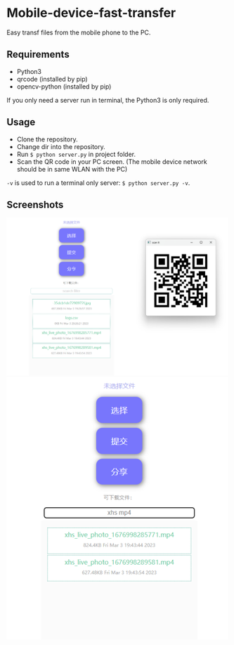 # Mobile-device-fast-transfer
Easy transf files from the mobile phone to the PC.

## Requirements
* Python3
* qrcode (installed by pip)
* opencv-python (installed by pip)

If you only need a server run in terminal, the Python3 is only required. 

## Usage
* Clone the repository.
* Change dir into the repository.
* Run `$ python server.py` in project folder.
* Scan the QR code in your PC screen. (The mobile device network should be in same WLAN with the PC)

`-v` is used to run a terminal only server: `$ python server.py -v`.

## Screenshots
![p0](screenshots/p0.png)
![p1](screenshots/p1.png)
